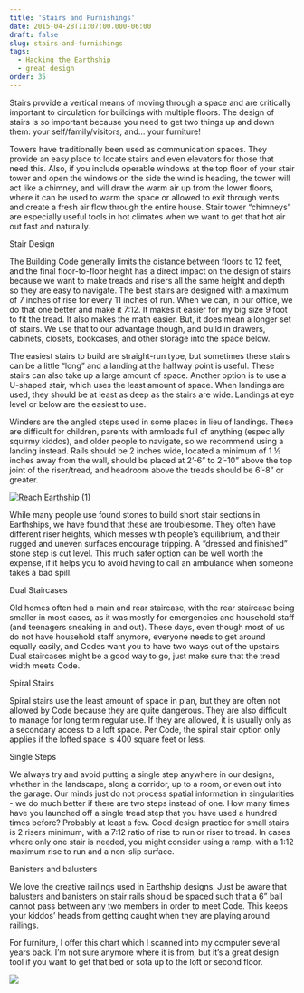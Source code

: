 ```yaml
---
title: 'Stairs and Furnishings'
date: 2015-04-28T11:07:00.000-06:00
draft: false
slug: stairs-and-furnishings
tags:
  - Hacking the Earthship
  - great design
order: 35
---
```


Stairs provide a vertical means of moving through a space and are critically important to circulation for buildings with multiple floors. The design of stairs is so important because you need to get two things up and down them: your self/family/visitors, and… your furniture!

Towers have traditionally been used as communication spaces. They provide an easy place to locate stairs and even elevators for those that need this. Also, if you include operable windows at the top floor of your stair tower and open the windows on the side the wind is heading, the tower will act like a chimney, and will draw the warm air up from the lower floors, where it can be used to warm the space or allowed to exit through vents and create a fresh air flow through the entire house. Stair tower “chimneys” are especially useful tools in hot climates when we want to get that hot air out fast and naturally. 

Stair Design

The Building Code generally limits the distance between floors to 12 feet, and the final floor-to-floor height has a direct impact on the design of stairs because we want to make treads and risers all the same height and depth so they are easy to navigate. The best stairs are designed with a maximum of 7 inches of rise for every 11 inches of run. When we can, in our office, we do that one better and make it 7:12. It makes it easier for my big size 9 foot to fit the tread. It also makes the math easier. But, it does mean a longer set of stairs. We use that to our advantage though, and build in drawers, cabinets, closets, bookcases, and other storage into the space below.

The easiest stairs to build are straight-run type, but sometimes these stairs can be a little “long” and a landing at the halfway point is useful. These stairs can also take up a large amount of space. Another option is to use a U-shaped stair, which uses the least amount of space. When landings are used, they should be at least as deep as the stairs are wide. Landings at eye level or below are the easiest to use.

Winders are the angled steps used in some places in lieu of landings. These are difficult for children, parents with armloads full of anything (especially squirmy kiddos), and older people to navigate, so we recommend using a landing instead. Rails should be 2 inches wide, located a minimum of 1 ½ inches away from the wall, should be placed at 2’-6” to 2’-10” above the top joint of the riser/tread, and headroom above the treads should be 6’-8” or greater.

[![Reach Earthship (1)](http://lh3.googleusercontent.com/-zQoeEKINe9s/VTfVzl0d41I/AAAAAAAAJ68/EQZmiUPqsV8/Reach%252520Earthship%252520%2525281%252529_thumb%25255B1%25255D.jpg?imgmax=800 "Reach Earthship (1)")](/images/blog/legacy/Reach%252520Earthship%252520%2525281%252529%25255B3%25255D.jpg)

While many people use found stones to build short stair sections in Earthships, we have found that these are troublesome. They often have different riser heights, which messes with people’s equilibrium, and their rugged and uneven surfaces encourage tripping. A “dressed and finished” stone step is cut level. This much safer option can be well worth the expense, if it helps you to avoid having to call an ambulance when someone takes a bad spill.

Dual Staircases

Old homes often had a main and rear staircase, with the rear staircase being smaller in most cases, as it was mostly for emergencies and household staff (and teenagers sneaking in and out). These days, even though most of us do not have household staff anymore, everyone needs to get around equally easily, and Codes want you to have two ways out of the upstairs. Dual staircases might be a good way to go, just make sure that the tread width meets Code.

Spiral Stairs

Spiral stairs use the least amount of space in plan, but they are often not allowed by Code because they are quite dangerous. They are also difficult to manage for long term regular use. If they are allowed, it is usually only as a secondary access to a loft space. Per Code, the spiral stair option only applies if the lofted space is 400 square feet or less.

Single Steps

We always try and avoid putting a single step anywhere in our designs, whether in the landscape, along a corridor, up to a room, or even out into the garage. Our minds just do not process spatial information in singularities - we do much better if there are two steps instead of one. How many times have you launched off a single tread step that you have used a hundred times before? Probably at least a few. Good design practice for small stairs is 2 risers minimum, with a 7:12 ratio of rise to run or riser to tread. In cases where only one stair is needed, you might consider using a ramp, with a 1:12 maximum rise to run and a non-slip surface.

Banisters and balusters

We love the creative railings used in Earthship designs. Just be aware that balusters and banisters on stair rails should be spaced such that a 6” ball cannot pass between any two members in order to meet Code. This keeps your kiddos’ heads from getting caught when they are playing around railings.

For furniture, I offer this chart which I scanned into my computer several years back. I’m not sure anymore where it is from, but it’s a great design tool if you want to get that bed or sofa up to the loft or second floor.  


![](/images/blog/legacy/stairs.jpg)
